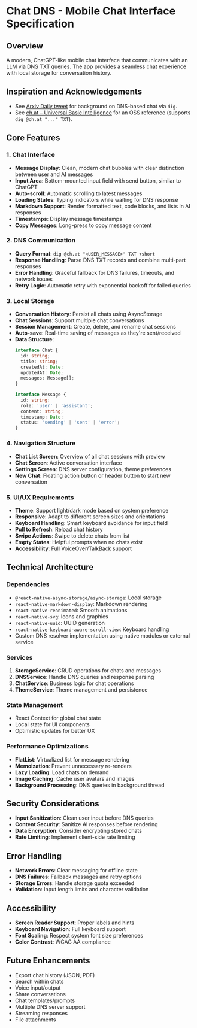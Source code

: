 # Chat DNS - Mobile Chat Interface Specification

## Overview
A modern, ChatGPT-like mobile chat interface that communicates with an LLM via DNS TXT queries. The app provides a seamless chat experience with local storage for conversation history.

## Inspiration and Acknowledgements

- See [Arxiv Daily tweet](https://x.com/Arxiv_Daily/status/1952452878716805172) for background on DNS-based chat via `dig`.
- See [ch.at – Universal Basic Intelligence](https://github.com/Deep-ai-inc/ch.at) for an OSS reference (supports `dig @ch.at "..." TXT`).

## Core Features

### 1. Chat Interface
- **Message Display**: Clean, modern chat bubbles with clear distinction between user and AI messages
- **Input Area**: Bottom-mounted input field with send button, similar to ChatGPT
- **Auto-scroll**: Automatic scrolling to latest messages
- **Loading States**: Typing indicators while waiting for DNS response
- **Markdown Support**: Render formatted text, code blocks, and lists in AI responses
- **Timestamps**: Display message timestamps
- **Copy Messages**: Long-press to copy message content

### 2. DNS Communication
- **Query Format**: `dig @ch.at "<USER_MESSAGE>" TXT +short`
- **Response Handling**: Parse DNS TXT records and combine multi-part responses
- **Error Handling**: Graceful fallback for DNS failures, timeouts, and network issues
- **Retry Logic**: Automatic retry with exponential backoff for failed queries

### 3. Local Storage
- **Conversation History**: Persist all chats using AsyncStorage
- **Chat Sessions**: Support multiple chat conversations
- **Session Management**: Create, delete, and rename chat sessions
- **Auto-save**: Real-time saving of messages as they're sent/received
- **Data Structure**:
  ```typescript
  interface Chat {
    id: string;
    title: string;
    createdAt: Date;
    updatedAt: Date;
    messages: Message[];
  }
  
  interface Message {
    id: string;
    role: 'user' | 'assistant';
    content: string;
    timestamp: Date;
    status: 'sending' | 'sent' | 'error';
  }
  ```

### 4. Navigation Structure
- **Chat List Screen**: Overview of all chat sessions with preview
- **Chat Screen**: Active conversation interface
- **Settings Screen**: DNS server configuration, theme preferences
- **New Chat**: Floating action button or header button to start new conversation

### 5. UI/UX Requirements
- **Theme**: Support light/dark mode based on system preference
- **Responsive**: Adapt to different screen sizes and orientations
- **Keyboard Handling**: Smart keyboard avoidance for input field
- **Pull to Refresh**: Reload chat history
- **Swipe Actions**: Swipe to delete chats from list
- **Empty States**: Helpful prompts when no chats exist
- **Accessibility**: Full VoiceOver/TalkBack support

## Technical Architecture

### Dependencies
- `@react-native-async-storage/async-storage`: Local storage
- `react-native-markdown-display`: Markdown rendering
- `react-native-reanimated`: Smooth animations
- `react-native-svg`: Icons and graphics
- `react-native-uuid`: UUID generation
- `react-native-keyboard-aware-scroll-view`: Keyboard handling
- Custom DNS resolver implementation using native modules or external service

### Services
1. **StorageService**: CRUD operations for chats and messages
2. **DNSService**: Handle DNS queries and response parsing
3. **ChatService**: Business logic for chat operations
4. **ThemeService**: Theme management and persistence

### State Management
- React Context for global chat state
- Local state for UI components
- Optimistic updates for better UX

### Performance Optimizations
- **FlatList**: Virtualized list for message rendering
- **Memoization**: Prevent unnecessary re-renders
- **Lazy Loading**: Load chats on demand
- **Image Caching**: Cache user avatars and images
- **Background Processing**: DNS queries in background thread

## Security Considerations
- **Input Sanitization**: Clean user input before DNS queries
- **Content Security**: Sanitize AI responses before rendering
- **Data Encryption**: Consider encrypting stored chats
- **Rate Limiting**: Implement client-side rate limiting

## Error Handling
- **Network Errors**: Clear messaging for offline state
- **DNS Failures**: Fallback messages and retry options
- **Storage Errors**: Handle storage quota exceeded
- **Validation**: Input length limits and character validation

## Accessibility
- **Screen Reader Support**: Proper labels and hints
- **Keyboard Navigation**: Full keyboard support
- **Font Scaling**: Respect system font size preferences
- **Color Contrast**: WCAG AA compliance

## Future Enhancements
- Export chat history (JSON, PDF)
- Search within chats
- Voice input/output
- Share conversations
- Chat templates/prompts
- Multiple DNS server support
- Streaming responses
- File attachments